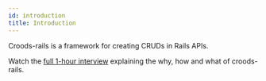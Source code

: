 ```yaml
---
id: introduction
title: Introduction
---
```


Croods-rails is a framework for creating CRUDs in Rails APIs.

Watch the <a href="https://us02web.zoom.us/rec/share/M3613DtBHx6RbAhjW5oHEb_kWfI1dhEcj0hDCAGsPhNzVE5JVc1qmEcl8XearFWG.Q0zgc9tbvjA785cA" target="_blank">full 1-hour interview</a> explaining the why, how and what of croods-rails.
